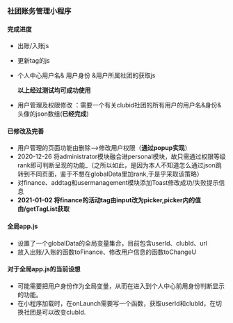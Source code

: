 ### 社团账务管理小程序
#### 完成进度
* 出账/入账js

* 更新tag的js

* 个人中心用户名& 用户身份 &用户所属社团的获取js

  **以上经过测试均可成功使用**
  
* 用户管理及权限修改 ：需要一个有关clubid社团的所有用户的用户名&身份&头像的json数组(**已经完成**)

#### 已修改及完善
* 用户管理的页面功能由删除——>修改用户权限（**通过popup实现**）
* 2020-12-26 将administrator模块融合进personal模块，故只需通过权限等级rank即可判断呈现的功能_（之所以如此，是因为本人不知道怎么通过json跳转到不同页面，鉴于不想在globalData里加rank,于是乎采取该策略）
* 对finance、addtag和usermanagement模块添加Toast修改成功/失败提示信息
* **2021-01-02 将finance的活动tag由input改为picker,picker内的值由/getTagList获取**

#### 全局app.js
* 设置了一个globalData的全局变量集合，目前包含userId、clubId、url
* 放入出账/入账的函数toFinance、修改用户信息的函数toChangeU

#### 对于全局app.js的当前设想
* 可能需要把用户身份作为全局变量，从而在进入到个人中心前用身份判断显示的功能。
* 在小程序加载时，在onLaunch需要写一个函数，获取userId和clubId，在切换社团是可以改变clubId.